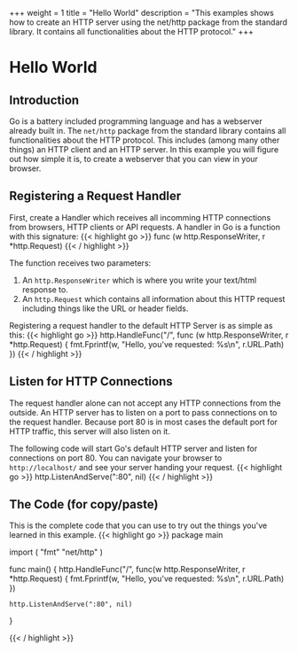 +++
weight = 1
title = "Hello World"
description = "This examples shows how to create an HTTP server using the net/http package from the standard library. It contains all functionalities about the HTTP protocol."
+++

# Hello World

## Introduction
Go is a battery included programming language and has a webserver already built in.
The `net/http` package from the standard library contains all functionalities about the HTTP protocol.
This includes (among many other things) an HTTP client and an HTTP server.
In this example you will figure out how simple it is, to create a webserver that you can view in your browser.

## Registering a Request Handler
First, create a Handler which receives all incomming HTTP connections from browsers, HTTP clients or API requests.
A handler in Go is a function with this signature:
{{< highlight go >}}
func (w http.ResponseWriter, r *http.Request)
{{< / highlight >}}

The function receives two parameters:

1. An `http.ResponseWriter` which is where you write your text/html response to.
2. An `http.Request` which contains all information about this HTTP request including things like the URL or header fields.

Registering a request handler to the default HTTP Server is as simple as this:
{{< highlight go >}}
http.HandleFunc("/", func (w http.ResponseWriter, r *http.Request) {
	fmt.Fprintf(w, "Hello, you've requested: %s\n", r.URL.Path)
})
{{< / highlight >}}

## Listen for HTTP Connections
The request handler alone can not accept any HTTP connections from the outside.
An HTTP server has to listen on a port to pass connections on to the request handler.
Because port 80 is in most cases the default port for HTTP traffic, this server will also listen on it.

The following code will start Go's default HTTP server and listen for connections on port 80.
You can navigate your browser to `http://localhost/` and see your server handing your request.
{{< highlight go >}}
http.ListenAndServe(":80", nil)
{{< / highlight >}}

## The Code (for copy/paste)
This is the complete code that you can use to try out the things you've learned in this example.
{{< highlight go >}}
package main

import (
	"fmt"
	"net/http"
)

func main() {
	http.HandleFunc("/", func(w http.ResponseWriter, r *http.Request) {
		fmt.Fprintf(w, "Hello, you've requested: %s\n", r.URL.Path)
	})

	http.ListenAndServe(":80", nil)
}

{{< / highlight >}}
